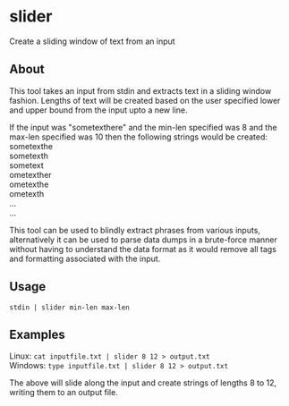 # slider
Create a sliding window of text from an input

## About

This tool takes an input from stdin and extracts text in a sliding window fashion. Lengths of text will be created based on the user specified lower and upper bound from the input upto a new line.

If the input was "sometexthere" and the min-len specified was 8 and the max-len specified was 10 then the following strings would be created:\
sometexthe\
sometexth\
sometext\
ometexther\
ometexthe\
ometexth\
...\
...

This tool can be used to blindly extract phrases from various inputs, alternatively it can be used to parse data dumps in a brute-force manner without having to understand the data format as it would remove all tags and formatting associated with the input.
## Usage
`stdin | slider min-len max-len`

## Examples
Linux:
`cat inputfile.txt | slider 8 12 > output.txt`\
Windows:
`type inputfile.txt | slider 8 12 > output.txt`

The above will slide along the input and create strings of lengths 8 to 12, writing them to an output file. 


